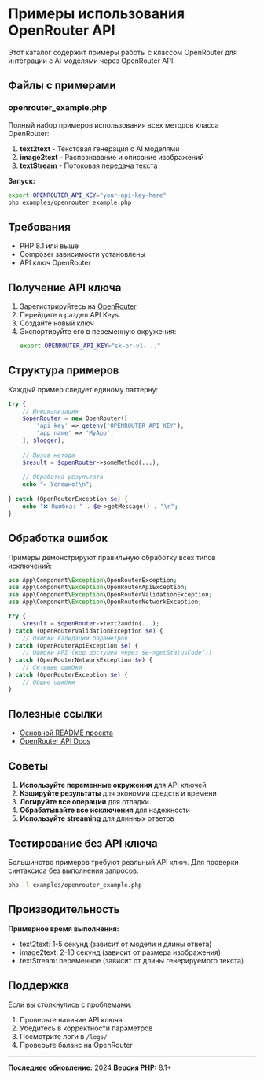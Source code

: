 # Примеры использования OpenRouter API

Этот каталог содержит примеры работы с классом OpenRouter для интеграции с AI моделями через OpenRouter API.

## Файлы с примерами

### openrouter_example.php

Полный набор примеров использования всех методов класса OpenRouter:

1. **text2text** - Текстовая генерация с AI моделями
2. **image2text** - Распознавание и описание изображений
3. **textStream** - Потоковая передача текста

**Запуск:**
```bash
export OPENROUTER_API_KEY="your-api-key-here"
php examples/openrouter_example.php
```

## Требования

- PHP 8.1 или выше
- Composer зависимости установлены
- API ключ OpenRouter

## Получение API ключа

1. Зарегистрируйтесь на [OpenRouter](https://openrouter.ai)
2. Перейдите в раздел API Keys
3. Создайте новый ключ
4. Экспортируйте его в переменную окружения:
   ```bash
   export OPENROUTER_API_KEY="sk-or-v1-..."
   ```

## Структура примеров

Каждый пример следует единому паттерну:

```php
try {
    // Инициализация
    $openRouter = new OpenRouter([
        'api_key' => getenv('OPENROUTER_API_KEY'),
        'app_name' => 'MyApp',
    ], $logger);
    
    // Вызов метода
    $result = $openRouter->someMethod(...);
    
    // Обработка результата
    echo "✓ Успешно!\n";
    
} catch (OpenRouterException $e) {
    echo "❌ Ошибка: " . $e->getMessage() . "\n";
}
```

## Обработка ошибок

Примеры демонстрируют правильную обработку всех типов исключений:

```php
use App\Component\Exception\OpenRouterException;
use App\Component\Exception\OpenRouterApiException;
use App\Component\Exception\OpenRouterValidationException;
use App\Component\Exception\OpenRouterNetworkException;

try {
    $result = $openRouter->text2audio(...);
} catch (OpenRouterValidationException $e) {
    // Ошибки валидации параметров
} catch (OpenRouterApiException $e) {
    // Ошибки API (код доступен через $e->getStatusCode())
} catch (OpenRouterNetworkException $e) {
    // Сетевые ошибки
} catch (OpenRouterException $e) {
    // Общие ошибки
}
```

## Полезные ссылки

- [Основной README проекта](../README.md)
- [OpenRouter API Docs](https://openrouter.ai/docs)

## Советы

1. **Используйте переменные окружения** для API ключей
2. **Кэшируйте результаты** для экономии средств и времени
3. **Логируйте все операции** для отладки
4. **Обрабатывайте все исключения** для надежности
5. **Используйте streaming** для длинных ответов

## Тестирование без API ключа

Большинство примеров требуют реальный API ключ. Для проверки синтаксиса без выполнения запросов:

```bash
php -l examples/openrouter_example.php
```

## Производительность

**Примерное время выполнения:**
- text2text: 1-5 секунд (зависит от модели и длины ответа)
- image2text: 2-10 секунд (зависит от размера изображения)
- textStream: переменное (зависит от длины генерируемого текста)

## Поддержка

Если вы столкнулись с проблемами:

1. Проверьте наличие API ключа
2. Убедитесь в корректности параметров
3. Посмотрите логи в `/logs/`
4. Проверьте баланс на OpenRouter

---

**Последнее обновление:** 2024
**Версия PHP:** 8.1+
